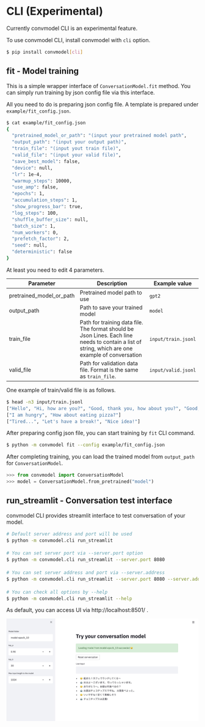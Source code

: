 # CLI (Experimental)

Currently convmodel CLI is an experimental feature.

To use convmodel CLI, install convmodel with `cli` option.

```sh
$ pip install convmodel[cli]
```

## fit - Model training

This is a simple wrapper interface of `ConversationModel.fit` method.
You can simply run training by json config file via this interface.

All you need to do is preparing json config file. A template is prepared under `example/fit_config.json`.

```sh
$ cat example/fit_config.json
{
  "pretrained_model_or_path": "(input your pretrained model path",
  "output_path": "(input your output path)",
  "train_file": "(input yout train file)",
  "valid_file": "(input your valid file)",
  "save_best_model": false,
  "device": null,
  "lr": 1e-4,
  "warmup_steps": 10000,
  "use_amp": false,
  "epochs": 1,
  "accumulation_steps": 1,
  "show_progress_bar": true,
  "log_steps": 100,
  "shuffle_buffer_size": null,
  "batch_size": 1,
  "num_workers": 0,
  "prefetch_factor": 2,
  "seed": null,
  "deterministic": false
}
```

At least you need to edit 4 parameters.

| Parameter | Description | Example value |
| --- | --- | --- |
| pretrained_model_or_path | Pretrained model path to use | `gpt2` |
| output_path | Path to save your trained model | `model` |
| train_file | Path for training data file. The format should be Json Lines. Each line needs to contain a list of string, which are one example of conversation | `input/train.jsonl` |
| valid_file | Path for validation data file. Format is the same as `train_file`. | `input/valid.jsonl` |

One example of train/valid file is as follows.

```sh
$ head -n3 input/train.jsonl
["Hello", "Hi, how are you?", "Good, thank you, how about you?", "Good, thanks!"]
["I am hungry", "How about eating pizza?"]
["Tired...", "Let's have a break!", "Nice idea!"]
```

After preparing config json file, you can start training by `fit` CLI command.

```sh
$ python -m convmodel fit --config example/fit_config.json
```

After completing training, you can load the trained model from `output_path` for `ConversationModel`.

```py
>>> from convmodel import ConversationModel
>>> model = ConversationModel.from_pretrained("model")
```

## run_streamlit - Conversation test interface

convmodel CLI provides streamlit interface to test conversation of your model.

```sh
# Default server address and port will be used
$ python -m convmodel.cli run_streamlit

# You can set server port via --server.port option
$ python -m convmodel.cli run_streamlit --server.port 8080

# You can set server address and port via --server.address
$ python -m convmodel.cli run_streamlit --server.port 8080 --server.address 0.0.0.0

# You can check all options by --help
$ python -m convmodel.cli run_streamlit --help
```

As default, you can access UI via http://localhost:8501/ .

![convmodel_streamlit](img/convmodel_streamlit.jpg)
